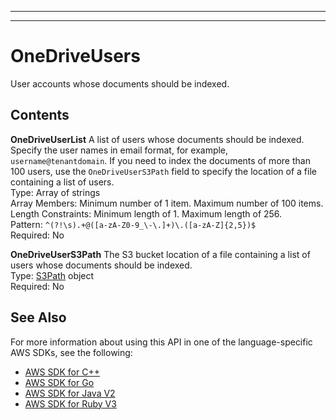 --------

--------

# OneDriveUsers<a name="API_OneDriveUsers"></a>

User accounts whose documents should be indexed\.

## Contents<a name="API_OneDriveUsers_Contents"></a>

 **OneDriveUserList**   <a name="Kendra-Type-OneDriveUsers-OneDriveUserList"></a>
A list of users whose documents should be indexed\. Specify the user names in email format, for example, `username@tenantdomain`\. If you need to index the documents of more than 100 users, use the `OneDriveUserS3Path` field to specify the location of a file containing a list of users\.  
Type: Array of strings  
Array Members: Minimum number of 1 item\. Maximum number of 100 items\.  
Length Constraints: Minimum length of 1\. Maximum length of 256\.  
Pattern: `^(?!\s).+@([a-zA-Z0-9_\-\.]+)\.([a-zA-Z]{2,5})$`   
Required: No

 **OneDriveUserS3Path**   <a name="Kendra-Type-OneDriveUsers-OneDriveUserS3Path"></a>
The S3 bucket location of a file containing a list of users whose documents should be indexed\.  
Type: [S3Path](API_S3Path.md) object  
Required: No

## See Also<a name="API_OneDriveUsers_SeeAlso"></a>

For more information about using this API in one of the language\-specific AWS SDKs, see the following:
+  [ AWS SDK for C\+\+](https://docs.aws.amazon.com/goto/SdkForCpp/kendra-2019-02-03/OneDriveUsers) 
+  [ AWS SDK for Go](https://docs.aws.amazon.com/goto/SdkForGoV1/kendra-2019-02-03/OneDriveUsers) 
+  [ AWS SDK for Java V2](https://docs.aws.amazon.com/goto/SdkForJavaV2/kendra-2019-02-03/OneDriveUsers) 
+  [ AWS SDK for Ruby V3](https://docs.aws.amazon.com/goto/SdkForRubyV3/kendra-2019-02-03/OneDriveUsers) 